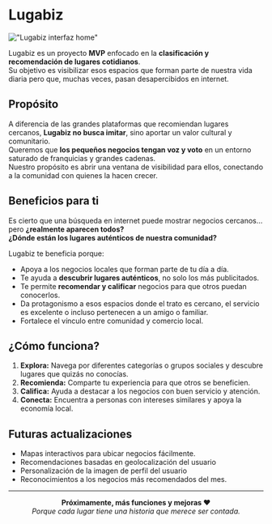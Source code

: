 
# Lugabiz

!["Lugabiz interfaz home"](https://rodrigo-halsey.vercel.app/lugabiz.webp)

Lugabiz es un proyecto **MVP** enfocado en la **clasificación y recomendación de lugares cotidianos**.  
Su objetivo es visibilizar esos espacios que forman parte de nuestra vida diaria pero que, muchas veces, pasan desapercibidos en internet.

## Propósito

A diferencia de las grandes plataformas que recomiendan lugares cercanos, **Lugabiz no busca imitar**, sino aportar un valor cultural y comunitario.  
Queremos que **los pequeños negocios tengan voz y voto** en un entorno saturado de franquicias y grandes cadenas.  
Nuestro propósito es abrir una ventana de visibilidad para ellos, conectando a la comunidad con quienes la hacen crecer.

##  Beneficios para ti

Es cierto que una búsqueda en internet puede mostrar negocios cercanos…  
pero **¿realmente aparecen todos?**  
**¿Dónde están los lugares auténticos de nuestra comunidad?**

Lugabiz te beneficia porque:

- Apoya a los negocios locales que forman parte de tu día a día.  
- Te ayuda a **descubrir lugares auténticos**, no solo los más publicitados.  
- Te permite **recomendar y calificar** negocios para que otros puedan conocerlos.  
- Da protagonismo a esos espacios donde el trato es cercano, el servicio es excelente o incluso pertenecen a un amigo o familiar.  
- Fortalece el vínculo entre comunidad y comercio local.

##  ¿Cómo funciona?

1. **Explora:** Navega por diferentes categorías o grupos sociales y descubre lugares que quizás no conocías.  
2. **Recomienda:** Comparte tu experiencia para que otros se beneficien.  
3. **Califica:** Ayuda a destacar a los negocios con buen servicio y atención.  
4. **Conecta:** Encuentra a personas con intereses similares y apoya la economía local.

## Futuras actualizaciones

- Mapas interactivos para ubicar negocios fácilmente.  
- Recomendaciones basadas en geolocalización del usuario
- Personalización de la imagen de perfil del usuario  
- Reconocimientos a los negocios más recomendados del mes.  

---

<p align="center">
  <b>Próximamente, más funciones y mejoras ❤</b><br>
  <i>Porque cada lugar tiene una historia que merece ser contada.</i>
</p>

     
 
